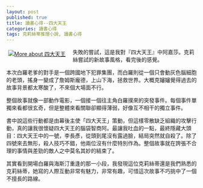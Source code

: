 ```yaml
---
layout: post
published: true
title: 讀書心得--四大天王
categories: 讀書心得
tags: 克莉絲蒂推理小說, 讀書心得
---
```

<a href="http://www.anobii.com/books/%E5%9B%9B%E5%A4%A7%E5%A4%A9%E7%8E%8B/9789573247623/01bc27ba27b844155c/" style="clear: right; float: left; margin-bottom: 1em; margin-right: 1em;" title="More about 四大天王"><img alt="More about 四大天王" src="http://image.anobii.com/anobi/image_book.php?type=5&amp;item_id=01bc27ba27b844155c&amp;time=0" style="padding-bottom: 5px; padding-left: 5px; padding-right: 5px; padding-top: 5px;" title="More about 四大天王" /></a>

失敗的嘗試，這是我對『四大天王』中阿嘉莎。克莉絲嘗試的新故事風格，看完後的感覺。

本次白羅老爹的對手是一個跨國地下犯罪集團，而白羅則從一個只會動灰色腦細胞的老頭，搖身一變成了詹姆斯龐德，上山下海，拯救世界。大概克嬸嬸覺得過去的故事背景都太寒酸了，不來個大場面不行。

整個故事就像一部動作電影，一個接一個往主角白羅撲來的突發事件。每個事件單獨來看都很玄奇，但是整體來看關聯卻顯得薄弱，好像互不相干的獨立事件。

書中說這些行動都是由幕後主使「四大天王」策動，但這樣零散缺乏組織的攻擊行動，真的讓我很懷疑四大天王的腦袋智商阿。最讓我吐血的一點，最終隱藏大頭目：四大天王中的一號，李長彥，從頭到尾沒有露過臉，結局突然就自殺了。除了四號來去無形，殺人技巧不錯，他兩位沒有什麼特別作為。整個故事就在誇張不合理的事情與差勁的敵人之中莫名其妙的結束了。

其實看到開場白羅與海斯汀重逢的那一小段，我發現這位克莉絲蒂還是我們熟悉的克莉絲蒂，她寫的人際互動非常有魅力，非常有趣，可惜這次故事不巧挑中了一個不擅長的路線。
